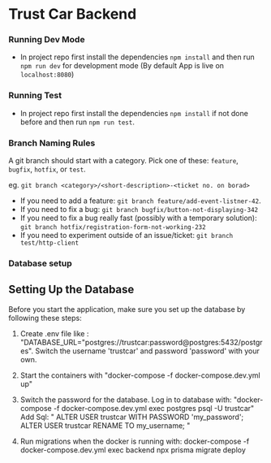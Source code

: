 # Trust Car Backend

### Running Dev Mode
- In project repo first install the dependencies `npm install` and then run `npm run dev` for development mode (By default App is live on `localhost:8080`)

### Running Test

- In project repo first install the dependencies `npm install` if not done before and then run `npm run test`.

### Branch Naming Rules

A git branch should start with a category. Pick one of these: `feature`, `bugfix`, `hotfix`, or `test`.

eg. `git branch <category>/<short-description>-<ticket no. on borad>`

* If you need to add a feature: `git branch feature/add-event-listner-42`.
* If you need to fix a bug: `git branch bugfix/button-not-displaying-342`
* If you need to fix a bug really fast (possibly with a temporary solution): `git branch hotfix/registration-form-not-working-232`
* If you need to experiment outside of an issue/ticket: `git branch test/http-client`


### Database setup

## Setting Up the Database

Before you start the application, make sure you set up the database by following these steps:

1. Create .env file like : "DATABASE_URL="postgres://trustcar:password@postgres:5432/postgres".
Switch the username 'trustcar' and password 'password' with your own.

2. Start the containers with "docker-compose -f docker-compose.dev.yml up"

3. Switch the password for the database.
Log in to database with: "docker-compose -f docker-compose.dev.yml exec postgres psql -U trustcar"
Add Sql: "
   ALTER USER trustcar WITH PASSWORD 'my_password';
   ALTER USER trustcar RENAME TO my_username;
"

4. Run migrations when the docker is running with:
docker-compose -f docker-compose.dev.yml exec backend npx prisma migrate deploy